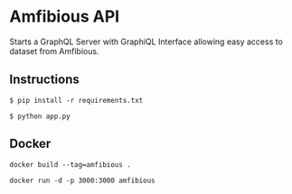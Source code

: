 
# Amfibious API

Starts a GraphQL Server with GraphiQL Interface allowing easy access to dataset from Amfibious.

## Instructions

`$ pip install -r requirements.txt`

`$ python app.py`

## Docker
`docker build --tag=amfibious .`

`docker run -d -p 3000:3000 amfibious`
